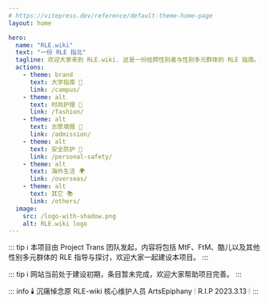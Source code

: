 ```yaml
---
# https://vitepress.dev/reference/default-theme-home-page
layout: home

hero:
  name: "RLE.wiki"
  text: "一份 RLE 指北"
  tagline: 欢迎大家来到 RLE.wiki. 这是一份给跨性别者与性别多元群体的 RLE 指南。更多帮助正在路上，敬请期待……请勿合并，测测ci   再测一下修改评论
  actions:
    - theme: brand
      text: 大学指南 🏫
      link: /campus/
    - theme: alt
      text: 时尚护理 👕
      link: /fashion/
    - theme: alt
      text: 志愿填报 📝
      link: /admission/
    - theme: alt
      text: 安全防护 🚨
      link: /personal-safety/
    - theme: alt
      text: 海外生活 🌍
      link: /overseas/
    - theme: alt
      text: 其它 📚
      link: /others/
  image:
    src: /logo-with-shadow.png
    alt: RLE.wiki logo
---
```


<script setup>
import { HomeContent } from '@project-trans/vitepress-theme-project-trans/components'
</script>

<HomeContent>

::: tip ℹ️
本项目由 Project Trans 团队发起，内容将包括 MtF、FtM、酷儿以及其他性别多元群体的 RLE 指导与探讨，欢迎大家一起建设本项目。
:::

::: tip ℹ️
网站当前处于建设初期，条目暂未完成，欢迎大家帮助项目完善。
:::

::: info 🕯️
沉痛悼念原 RLE-wiki 核心维护人员 ArtsEpiphany 🕯 R.I.P 2023.3.13 🕯
:::

</HomeContent>
